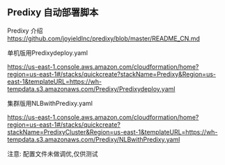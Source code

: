 ## Predixy 自动部署脚本

Predixy 介绍 https://github.com/joyieldInc/predixy/blob/master/README_CN.md


单机版用Predixydeploy.yaml

https://us-east-1.console.aws.amazon.com/cloudformation/home?region=us-east-1#/stacks/quickcreate?stackName=Predixy&Region=us-east-1&templateURL=https://wh-tempdata.s3.amazonaws.com/Predixy/Predixydeploy.yaml

集群版用NLBwithPredixy.yaml

https://us-east-1.console.aws.amazon.com/cloudformation/home?region=us-east-1#/stacks/quickcreate?stackName=PredixyCluster&Region=us-east-1&templateURL=https://wh-tempdata.s3.amazonaws.com/Predixy/NLBwithPredixy.yaml


注意: 配置文件未做调优,仅供测试